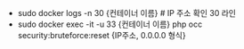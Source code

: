 
- sudo docker logs -n 30 {컨테이너 이름} # IP 주소 확인 30 라인 
- sudo docker exec -it -u 33 {컨테이너 이름} php occ security:bruteforce:reset {IP주소, 0.0.0.0 형식}
